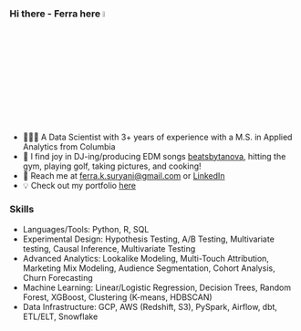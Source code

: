 ### Hi there - Ferra here <img src="https://media.giphy.com/media/hvRJCLFzcasrR4ia7z/giphy.gif" width="5%"></a>



- 👩🏻‍💻 A Data Scientist with 3+ years of experience with a M.S. in Applied Analytics from Columbia
- 💭 I find joy in DJ-ing/producing EDM songs <a href="https://linktr.ee/beatsbytanova">beatsbytanova</a>, hitting the gym, playing golf, taking pictures, and cooking!
- 📩 Reach me at ferra.k.suryani@gmail.com or <a href="https://www.linkedin.com/in/ferrasuryani/">LinkedIn</a>
- 💡 Check out my portfolio <a href="https://ferrasuryani98.github.io/hello/">here</a>


### **Skills**
- Languages/Tools: Python, R, SQL
- Experimental Design: Hypothesis Testing, A/B Testing, Multivariate testing, Causal Inference, Multivariate Testing
- Advanced Analytics: Lookalike Modeling, Multi-Touch Attribution, Marketing Mix Modeling, Audience Segmentation, Cohort
Analysis, Churn Forecasting
- Machine Learning: Linear/Logistic Regression, Decision Trees, Random Forest, XGBoost, Clustering (K-means, HDBSCAN)
- Data Infrastructure: GCP, AWS (Redshift, S3), PySpark, Airflow, dbt, ETL/ELT, Snowflake
